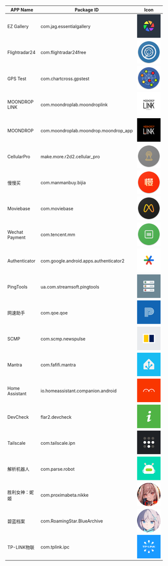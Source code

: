 | APP Name        | Package ID                              | Icon                                  |
| --------------- | --------------------------------------- | ------------------------------------- |
| EZ Gallery      | com.jag.essentialgallery                | ![](./PNGs/ez_gallery.png)            |
| Flightradar24   | com.flightradar24free                   | ![](./PNGs/flightradar24.png)         |
| GPS Test        | com.chartcross.gpstest                  | ![](./PNGs/gpstest.png)               |
| MOONDROP LINK   | com.moondroplab.moondroplink            | ![](./PNGs/moondroplink.png)          |
| MOONDROP        | com.moondroplab.moondrop.moondrop_app   | ![](./PNGs/moondroplink_2.png)        |
| CellularPro     | make.more.r2d2.cellular_pro             | ![](./PNGs/cellular_z_pro.png)        |
| 慢慢买           | com.manmanbuy.bijia                     | ![](./PNGs/manmanbuy.png)             |
| Moviebase       | com.moviebase                           | ![](./PNGs/moviebase.png)             |
| Wechat Payment  | com.tencent.mm                          | ![](./PNGs/wechat_pay.png)            |
| Authenticator   | com.google.android.apps.authenticator2  | ![](./PNGs/google_authenticator.png)  |
| PingTools       | ua.com.streamsoft.pingtools             | ![](./PNGs/pingtools.png)             |
| 网速助手         | com.qoe.qoe                             | ![](./PNGs/ptest.png)                 |
| SCMP            | com.scmp.newspulse                      | ![](./PNGs/scmp.png)                  |
| Mantra          | com.fafifi.mantra                       | ![](./PNGs/ha.png)                    |
| Home Assistant  | io.homeassistant.companion.android      | ![](./PNGs/mantra.png)                |
| DevCheck        | flar2.devcheck                          | ![](./PNGs/devcheck.png)              |
| Tailscale       | com.tailscale.ipn                       | ![](./PNGs/tailscale.png)             |
| 解析机器人        | com.parse.robot                         | ![](./PNGs/parse_robot.png)           |
| 胜利女神：妮姬    | com.proximabeta.nikke                   | ![](./PNGs/nikke.png)                 |
| 碧蓝档案         | com.RoamingStar.BlueArchive             | ![](./PNGs/blue_archive.png)          |
| TP-LINK物联      | com.tplink.ipc                          | ![](./PNGs/tplink.png)                |

